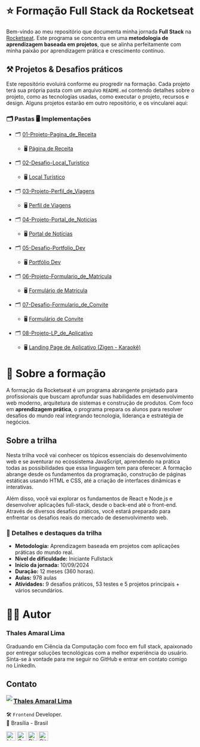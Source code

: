 # ⭐ Formação Full Stack da Rocketseat

Bem-vindo ao meu repositório que documenta minha jornada **Full Stack** na [Rocketseat](https://www.rocketseat.com.br/). Este programa se concentra em uma **metodologia de aprendizagem baseada em projetos**, que se alinha perfeitamente com minha paixão por aprendizagem prática e crescimento contínuo.

## ⚒️ Projetos & Desafios práticos

Este repositório evoluirá conforme eu progredir na formação. Cada projeto terá sua própria pasta com um arquivo `README.md` contendo detalhes sobre o projeto, como as tecnologias usadas, como executar o projeto, recursos e design. Alguns projetos estarão em outro repositório, e os vincularei aqui:

### **🗂️ Pastas 🖥️ Implementações**
- 🗂️ [01-Projeto-Pagina_de_Receita](01-Projeto-Pagina_de_Receita/)
  - 🖥️ <a href="https://thalesamaral.github.io/Rocketseat-Full_Stack/01-Projeto-Pagina_de_Receita">Página de Receita</a>

- 🗂️ [02-Desafio-Local_Turistico](02-Desafio-Local_Turistico/README.md)
  - 🖥️ <a href="https://thalesamaral.github.io/Rocketseat-Full_Stack/02-Desafio-Local_Turistico/index.html">Local Turístico</a>
- 🗂️ [03-Projeto-Perfil_de_Viagens](03-Projeto-Perfil_de_Viagens/index.html)
  - 🖥️ <a href="https://thalesamaral.github.io/Rocketseat-Full_Stack/03-Projeto-Perfil_de_Viagens/">Perfil de Viagens</a>
- 🗂️ [04-Projeto-Portal_de_Noticias](04-Projeto-Portal_de_Noticias)
  - 🖥️ <a href="https://thalesamaral.github.io/Rocketseat-Full_Stack/04-Projeto-Portal_de_Noticias">Portal de Notícias</a>
- 🗂️ [05-Desafio-Portfolio_Dev](05-Desafio-Portfolio_Dev)
  - 🖥️ <a href="https://thalesamaral.github.io/Rocketseat-Full_Stack/05-Desafio-Portfolio_Dev">Portfólio Dev</a>
- 🗂️ [06-Projeto-Formulario_de_Matricula](06-Projeto-Formulario_de_Matricula)
  - 🖥️ <a href="https://thalesamaral.github.io/Rocketseat-Full_Stack/06-Projeto-Formulario_de_Matricula">Formulário de Matrícula</a>
- 🗂️ [07-Desafio-Formulario_de_Convite](07-Desafio-Formulario_de_Convite)
  - 🖥️ <a href="https://thalesamaral.github.io/Rocketseat-Full_Stack/07-Desafio-Formulario_de_Convite">Formulário de Convite</a>
- 🗂️ [08-Projeto-LP_de_Aplicativo](08-Projeto-LP_de_Aplicativo)
  - 🖥️ <a href="https://thalesamaral.github.io/Rocketseat-Full_Stack/08-Projeto-LP_de_Aplicativo">Landing Page de Aplicativo (Zigen - Karaokê)</a>

# 📝 Sobre a formação
A formação da Rocketseat é um programa abrangente projetado para profissionais que buscam aprofundar suas habilidades em desenvolvimento web moderno, arquitetura de sistemas e construção de produtos. Com foco em **aprendizagem prática**, o programa prepara os alunos para resolver desafios do mundo real integrando tecnologia, liderança e estratégia de negócios.

## Sobre a trilha
Nesta trilha você vai conhecer os tópicos essenciais do desenvolvimento web e se aventurar no ecossistema JavaScript, aprendendo na prática todas as possibilidades que essa linguagem tem para oferecer. A formação abrange desde os fundamentos da programação, construção de páginas estáticas usando HTML e CSS, até a criação de interfaces dinâmicas e interativas.

Além disso, você vai explorar os fundamentos de React e Node.js e desenvolver aplicações full-stack, desde o back-end até o front-end. Através de diversos desafios práticos, você estará preparado para enfrentar os desafios reais do mercado de desenvolvimento web.


### 📖 Detalhes e destaques da trilha
- **Metodologia:** Aprendizagem baseada em projetos com aplicações práticas do mundo real.
- **Nível de dificuldade:** Iniciante Fullstack
- **Início da jornada:** 10/09/2024
- **Duração:** 12 meses (360 horas).
- **Aulas:** 978 aulas
- **Atividades:** 9 desafios práticos, 53 testes e 5 projetos principais + vários secundários.

# 👨‍💻 Autor

### Thales Amaral Lima
Graduando em Ciência da Computação com foco em full stack, apaixonado por entregar soluções tecnológicas com a melhor experiência do usuário.
Sinta-se à vontade para me seguir no GitHub e entrar em contato comigo no LinkedIn.

## Contato

<img align="left" src="https://www.github.com/thalesamaral.png?size=150">

### [**Thales Amaral Lima**](https://github.com/thalesamaral)

🛠 `Frontend` Developer. <br>
📍 Brasília - Brasil

<a href="https://www.linkedin.com/in/thales-amaral-lima"><img src="https://img.shields.io/badge/LinkedIn-0077B5?style=flat&logo=linkedin&logoColor=white" alt="LinkedIn Badge" height="25"></a>&nbsp;<a href="mailto:thaleslima225@gmail.com"><img src="https://img.shields.io/badge/Gmail-D14836?style=flat&logo=gmail&logoColor=white" alt="Gmail Badge" height="25"></a>&nbsp;<a href="#"><img src="https://img.shields.io/badge/Discord-%237289DA.svg?logo=discord&logoColor=white" title="Thales Amaral#0416" alt="Discord Badge" height="25"></a>&nbsp;<a href="https://www.github.com/thalesamaral"><img src="https://img.shields.io/badge/GitHub-100000?style=flat&logo=github&logoColor=white" alt="GitHub Badge" height="25"></a>&nbsp;<br clear="left"/>
